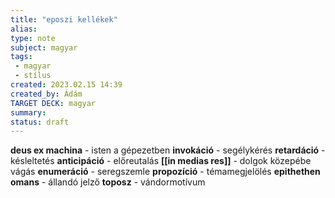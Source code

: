 ```yaml
---
title: "eposzi kellékek"
alias: 
type: note
subject: magyar
tags:
 - magyar
 - stílus
created: 2023.02.15 14:39
created_by: Ádám
TARGET DECK: magyar
summary: 
status: draft 
---
```

**deus ex machina** - isten a gépezetben
**invokáció** - segélykérés
**retardáció** - késleltetés
**anticipáció** - előreutalás
**[[in medias res]]** - dolgok közepébe vágás
**enumeráció** - seregszemle
**propozíció** - témamegjelölés
**epithethen omans** - állandó jelző
**toposz** - vándormotívum
